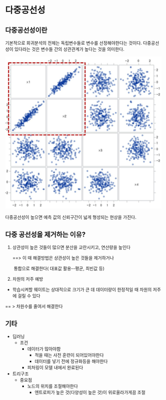 # 다중공선성

## 다중공선성이란 

 기본적으로 회귀분석의 전체는 독립변수들로 변수를 선정해야한다는 것이다. 다중공선성이 있다라는 것은 변수들 간의 상관관계가 높다는 것을 의미한다.

![image-20210609161833670](다중공선성.assets/image-20210609161833670.png)

다중공선성이 높으면 예측 값의 신뢰구간이 넓게 형성되는 현상을 가진다.



## 다중 공선성을 제거하는 이유?

1. 상관성이 높은 것들이 많으면 분산을 교란시키고, 연산량을 높인다

   ==> 이 때 해결방법은 상관성이 높은 것들을 제거하거나

   ​		통합으로 해결한다( 대표값 활용--평균, 최빈값 등)

2.  차원의 저주 예방

   - 학습시켜할 웨이트는 상대적으로 크기가 큰 데 데이터량이 한정적일 때 차원의 저주에 걸릴 수 있다

   == > 차원수를 줄여서 해결한다



## 기타

- 딥러닝
  - 조건
    - 데이터가 많아야함
      	- 적을 때는 사전 훈련이 되어있어야한다
      	- 데이터를 넣기 전에 정규화등을 해야한다
    - 피처링이 모델 내에서 완료된다
- 트리구조
  - 중요점
    - 노드의 위치를 조절해야한다
      - 엔트로피가 높은 것(다양성이 높은 것)이 위로올라가게끔 조절